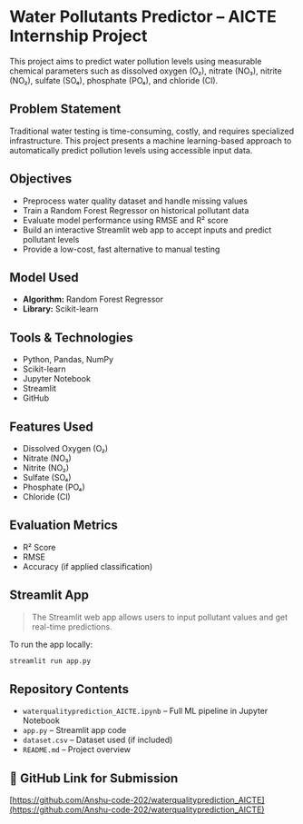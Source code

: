 
#  Water Pollutants Predictor – AICTE Internship Project

This project aims to predict water pollution levels using measurable chemical parameters such as dissolved oxygen (O₂), nitrate (NO₃), nitrite (NO₂), sulfate (SO₄), phosphate (PO₄), and chloride (Cl).

##  Problem Statement
Traditional water testing is time-consuming, costly, and requires specialized infrastructure. This project presents a machine learning-based approach to automatically predict pollution levels using accessible input data.

##  Objectives
- Preprocess water quality dataset and handle missing values
- Train a Random Forest Regressor on historical pollutant data
- Evaluate model performance using RMSE and R² score
- Build an interactive Streamlit web app to accept inputs and predict pollutant levels
- Provide a low-cost, fast alternative to manual testing

##  Model Used
- **Algorithm:** Random Forest Regressor
- **Library:** Scikit-learn

##  Tools & Technologies
- Python, Pandas, NumPy
- Scikit-learn
- Jupyter Notebook
- Streamlit
- GitHub

##  Features Used
- Dissolved Oxygen (O₂)
- Nitrate (NO₃)
- Nitrite (NO₂)
- Sulfate (SO₄)
- Phosphate (PO₄)
- Chloride (Cl)

##  Evaluation Metrics
- R² Score
- RMSE
- Accuracy (if applied classification)

##  Streamlit App
> The Streamlit web app allows users to input pollutant values and get real-time predictions.

To run the app locally:
```bash
streamlit run app.py
```

##  Repository Contents
- `waterqualityprediction_AICTE.ipynb` – Full ML pipeline in Jupyter Notebook
- `app.py` – Streamlit app code
- `dataset.csv` – Dataset used (if included)
- `README.md` – Project overview



## 🔗 GitHub Link for Submission
[https://github.com/Anshu-code-202/waterqualityprediction_AICTE](https://github.com/Anshu-code-202/waterqualityprediction_AICTE)

